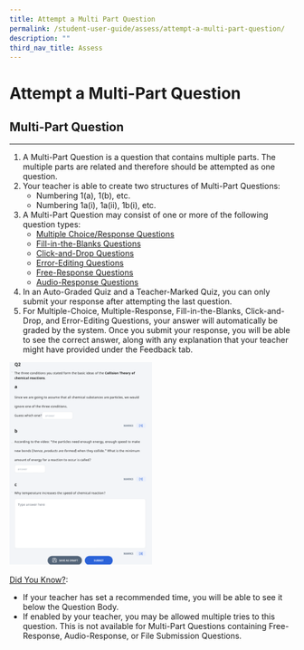 ```yaml
---
title: Attempt a Multi Part Question
permalink: /student-user-guide/assess/attempt-a-multi-part-question/
description: ""
third_nav_title: Assess
---
```

<h1 id="attempt-a-multi-part-question">Attempt a Multi-Part Question</h1>
<h2 id="-multi-part-question-">Multi-Part Question</h2>
<hr>
<ol>
<li>A Multi-Part Question is a question that contains multiple parts. The multiple parts are related and therefore should be attempted as one question.</li>
<li>Your teacher is able to create two structures of Multi-Part Questions:<ul>
<li>Numbering 1(a), 1(b), etc.</li>
<li>Numbering 1a(i), 1a(ii), 1b(i), etc.</li>
</ul>
</li>
<li>A Multi-Part Question may consist of one or more of the following question types:<ul>
<li><a href="https://docs.learning.moe.edu.sg/sls-user-guide/vle/student/Assignments/AttemptMCQ.html">Multiple Choice/Response Questions</a></li>
<li><a href="https://docs.learning.moe.edu.sg/sls-user-guide/vle/student/Assignments/AttemptFITBQ.html">Fill-in-the-Blanks Questions</a></li>
<li><a href="https://docs.learning.moe.edu.sg/sls-user-guide/vle/student/Assignments/AttemptCADQ.html">Click-and-Drop Questions</a></li>
<li><a href="https://docs.learning.moe.edu.sg/sls-user-guide/vle/student/Assignments/AttemptEEQ.html">Error-Editing Questions</a></li>
<li><a href="https://docs.learning.moe.edu.sg/sls-user-guide/vle/student/Assignments/AttemptFRQ.html">Free-Response Questions</a></li>
<li><a href="https://docs.learning.moe.edu.sg/sls-user-guide/vle/student/Assignments/AttemptARQ.html">Audio-Response Questions</a></li>
</ul>
</li>
<li>In an Auto-Graded Quiz and a Teacher-Marked Quiz, you can only submit your response after attempting the last question.</li>
<li>For Multiple-Choice, Multiple-Response, Fill-in-the-Blanks, Click-and-Drop, and Error-Editing Questions, your answer will automatically be graded by the system. Once you submit your response, you will be able to see the correct answer, along with any explanation that your teacher might have provided under the Feedback tab.</li>
</ol>
<p><img style="width: 50%;" src="/images/1Student/As-MPQ.png"></p>
<p><u>Did You Know?</u>:</p>
<ul>
<li>If your teacher has set a recommended time, you will be able to see it below the Question Body.</li>
<li>If enabled by your teacher, you may be allowed multiple tries to this question. This is not available for Multi-Part Questions containing Free-Response, Audio-Response, or File Submission Questions.</li>
</ul>